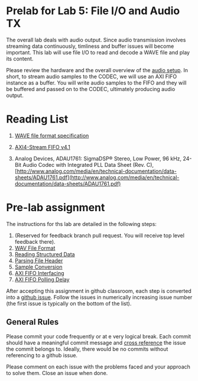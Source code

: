 # Prelab for Lab 5: File I/O and Audio TX

The overall lab deals with audio output. Since audio transmission involves streaming data continuously, timliness and buffer issues will become important. This lab will use file I/O to read and decode a WAVE file and play its content. 

Please review the hardware and the overall overview of the [audio setup](https://neu-ece-4534.github.io/audio.html). In short, to stream audio samples to the CODEC, we will use an AXI FIFO instance as a buffer. You will write audio samples to the FIFO and they will be buffered and passed on to the CODEC, ultimately producing audio output.

# Reading List

1. [WAVE file format specification](http://soundfile.sapp.org/doc/WaveFormat/)

2. [AXI4-Stream FIFO v4.1](https://www.xilinx.com/support/documentation/ip_documentation/axi_fifo_mm_s/v4_1/pg080-axi-fifo-mm-s.pdf)

3. Analog Devices, ADAU1761: SigmaDSP® Stereo, Low Power, 96 kHz, 24-Bit Audio Codec with Integrated PLL Data Sheet (Rev. C), [http://www.analog.com/media/en/technical-documentation/data-sheets/ADAU1761.pdf](http://www.analog.com/media/en/technical-documentation/data-sheets/ADAU1761.pdf)

# Pre-lab assignment

The instructions for ths lab are detailed in the following steps:

1. (Reserved for feedback branch pull request. You will receive top level feedback there). 
2. [WAV File Format](.github/STARTING_ISSUES/2.%20WAV%20File%20Format.md)
3. [Reading Structured Data](.github/STARTING_ISSUES/3.%20Reading%20Structured%20Data.md)
4. [Parsing File Header](.github/STARTING_ISSUES/4.%20Parsing%20File%20Header.md)
5. [Sample Conversion](.github/STARTING_ISSUES/5.%20Sample%20Conversion.md)
6. [AXI FIFO Interfacing](.github/STARTING_ISSUES/6.%20AXI%20FIFO%20Interfacing.md)
7. [AXI FIFO Polling Delay](.github/STARTING_ISSUES/7.%20AXI%20FIFO%20Polling%20Delay.md)

After accepting this assignment in github classroom, each step is converted into a [github issue](https://docs.github.com/en/issues). Follow the issues in numerically increasing issue number (the first issue is typically on the bottom of the list). 

## General Rules

Please commit your code frequently or at e very logical break. Each commit should have a meaningful commit message and [cross reference](https://docs.github.com/en/get-started/writing-on-github/working-with-advanced-formatting/autolinked-references-and-urls#issues-and-pull-requests) the issue the commit belongs to. Ideally, there would be no commits without referencing to a github issue. 

Please comment on each issue with the problems faced and your approach to solve them. Close an issue when done. 
